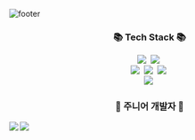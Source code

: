 ![footer](https://capsule-render.vercel.app/api?type=wave&color=auto&height=200&section=footer&text=CHOE%20CHAE%20HO&fontSize=90)
<h3 align="center">📚 Tech Stack 📚</h3>
<p align="center">
  <img src="https://img.shields.io/badge/Java-007396?style=flat-square&logo=Java&logoColor=white"/></a>&nbsp
  <img src="https://img.shields.io/badge/Javascript-ffb13b?style=flat-square&logo=javascript&logoColor=white"/></a>&nbsp 
  <br>
  <img src="https://img.shields.io/badge/Spring-6DB33F?style=flat-square&logo=Spring&logoColor=white"/></a>&nbsp
  <img src="https://img.shields.io/badge/SpringBoot-6DB33F?style=flat-square&logo=SpringBoot&logoColor=white"/></a>&nbsp 
  <img src="https://img.shields.io/badge/Node.js-339933?style=flat-square&logo=Node.js&logoColor=white"/></a>&nbsp
   <br>
  <img src="https://img.shields.io/badge/Mysql-4479A1?style=flat-square&logo=MySql&logoColor=white"/></a>&nbsp 
</p>


<h3 align="center">🌱 주니어 개발자 🌱</h3>

<a href="s">
  <img src="https://github-readme-stats.vercel.app/api/top-langs/?username=ChaeHo95&exclude_repo=ChaeHo95.github.io&layout=compact&theme=tokyonight" align="left"/>
</a>
<a href="s">
  <img src="https://github-readme-stats.vercel.app/api?username=ChaeHo95&theme=tokyonight&show_icons=true" align="left"/>
</a>

<!--
**ChaeHo95/ChaeHo95** is a ✨ _special_ ✨ repository because its `README.md` (this file) appears on your GitHub profile.

Here are some ideas to get you started:

- 🔭 I’m currently working on ...
- 🌱 I’m currently learning ...
- 👯 I’m looking to collaborate on ...
- 🤔 I’m looking for help with ...
- 💬 Ask me about ...
- 📫 How to reach me: ...
- 😄 Pronouns: ...
- ⚡ Fun fact: ...
-->
